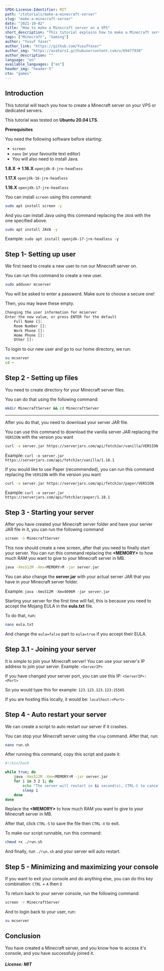 ```yaml
---
SPDX-License-Identifier: MIT
path: "/tutorials/make-a-minecraft-server"
slug: "make-a-minecraft-server"
date: "2021-10-02"
title: "How to make a Minecraft server on a VPS"
short_description: "This tutorial explains how to make a Minecraft server on a VPS or a dedicated server"
tags: ["Minecraft", "Gaming"]
author: "Yusuf Yaser"
author_link: "https://github.com/YusufYaser"
author_img: "https://avatars1.githubusercontent.com/u/69477938"
author_description: ""
language: "en"
available_languages: ["en"]
header_img: "header-5"
cta: "games"
---
```



## Introduction

This tutorial will teach you how to create a Minecraft server on your VPS or dedicated servers.

This tutorial was tested on **Ubuntu 20.04 LTS**.

**Prerequisites**

You need the following software before starting:
* `screen`
* `nano` (or your favourite text editor)
* You will also need to install Java.

 **1.8.X -> 1.16.X** `openjdk-8-jre-headless`
 
 **1.17.X** `openjdk-16-jre-headless`
 
 **1.18.X** `openjdk-17-jre-headless`

You can install `screen` using this command:
```bash
sudo apt install screen -y
```
And you can install Java using this command replacing the `JAVA` with the one specified above.

```bash
sudo apt install JAVA -y
```

Example: `sudo apt install openjdk-17-jre-headless -y`

## Step 1- Setting up user
We first need to create a new user to run our Minecraft server on.

You can run this command to create a new user.

```bash
sudo adduser mcserver
```
You will be asked to enter a password. Make sure to choose a secure one!

Then, you may leave these empty.
```bash
Changing the user information for mcserver
Enter the new value, or press ENTER for the default
	Full Name []: 
	Room Number []: 
	Work Phone []: 
	Home Phone []: 
	Other []: 
```

To login to our new user and go to our home directory, we run:
```bash
su mcserver
cd ~
```

## Step 2 - Setting up files
You need to create  directory for your Minecraft server files.

You can do that using the following command:
```bash
mkdir MinecraftServer && cd MinecraftServer
```

---

After you do that, you need to download your server JAR file.

You can use this command to download the vanilla server JAR replacing the `VERSION` with the version you want
```bash
curl -o server.jar https://serverjars.com/api/fetchJar/vanilla/VERSION
```

Example: `curl -o server.jar https://serverjars.com/api/fetchJar/vanilla/1.18.1`

If you would like to use Paper (recommended), you can run this command replacing the `VERSION` with the version you want
```bash
curl -o server.jar https://serverjars.com/api/fetchJar/paper/VERSION
```

Example: `curl -o server.jar https://serverjars.com/api/fetchJar/paper/1.18.1`

## Step 3 - Starting your server

After you have created your Minecraft server folder
and have your server JAR file in it, you can
run the following command

```bash
screen -S MinecraftServer
```

This now should create a new screen, after
that you need to finally start your server.
You can run this command replacing the
**<MEMORY\>** to how much RAM
you want to give to your Minecraft
server in MB.

```bash
java -Xms512M -Xmx<MEMORY>M -jar server.jar
```
You can also change the **server.jar**
with your actual server JAR that you have
in your Minecraft server folder.

Example: `java -Xms512M -Xmx4096M -jar server.jar`

Starting your server for the first time will fail, this is because you need to accept the Mojang EULA in the **eula.txt** file.

To do that, run:
```bash
nano eula.txt
```
And change the `eula=false` part to `eula=true` if you accept their EULA.

## Step 3.1 - Joining your server

It is simple to join your Minecraft server!
You can use your server's IP address to join your server. Example:
`<ServerIP>`

If you have changed your server port, you can use this IP:
`<ServerIP>:<Port>`

So you would type this for example:
`123.123.123.123:25565`

If you are hosting this locally, it would be: `localhost:<Port>`

## Step 4 - Auto restart your server

We can create a script to auto restart our server if it crashes.

You can stop your Minecraft server using the `stop` command.
After that, run:
```bash
nano run.sh
```
After running this command, copy this script and paste it:
```bash
#!/bin/bash

while true; do
	java -Xms512M -Xmx<MEMORY>M -jar server.jar
    for i in 3 2 1; do
    	echo "The server will restart in $i second(s), CTRL-C to cancel."
        sleep 1
    done
done
```
Replace the
**<MEMORY\>** to how much RAM
you want to give to your Minecraft
server in MB.

After that, click `CTRL-S` to save the file then `CTRL-X` to exit.

To make our script runnable, run this command:
```bash
chmod +x ./run.sh
```

And finally, run `./run.sh` and your server will auto restart.

## Step 5 - Minimizing and maximizing your console

If you want to exit your console and do anything else, you can do this key combination:
`CTRL` + `A` then `D`

To return back to your server console, run the following command:
```bash
screen -r MinecraftServer
```

And to login back to your user, run:
```bash
su mcserver
```

## Conclusion

You have created a Minecraft server, and you know how to access it's console, and you have successfuly joined it.

##### License: MIT

<!---

Contributors's Certificate of Origin

By making a contribution to this project, I certify that:

(a) The contribution was created in whole or in part by me and I have
    the right to submit it under the license indicated in the file; or

(b) The contribution is based upon previous work that, to the best of my
    knowledge, is covered under an appropriate license and I have the
    right under that license to submit that work with modifications,
    whether created in whole or in part by me, under the same license
    (unless I am permitted to submit under a different license), as
    indicated in the file; or

(c) The contribution was provided directly to me by some other person
    who certified (a), (b) or (c) and I have not modified it.

(d) I understand and agree that this project and the contribution are
    public and that a record of the contribution (including all personal
    information I submit with it, including my sign-off) is maintained
    indefinitely and may be redistributed consistent with this project
    or the license(s) involved.

Signed-off-by: [Yusuf Yaser me@yusufyaser.xyz]

-->
